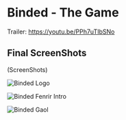 # Binded - The Game

Trailer: https://youtu.be/PPh7uTIbSNo

## Final ScreenShots
(ScreenShots)

![Binded Logo](https://i.imgur.com/ugV5gJX.png)

![Binded Fenrir Intro](https://i.imgur.com/uZ1w1kV.png)

![Binded Gaol](https://i.imgur.com/7DEkB2N.png)
